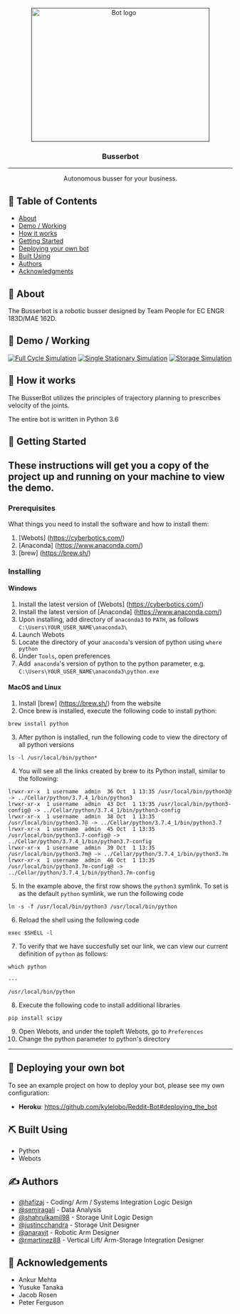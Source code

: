 <p align="center">
  <a href="" rel="noopener">
 <img width=400px height=300px src="https://raw.githubusercontent.com/hafizaj/183DB-Capstone/main/Demo/busserbot.png" alt="Bot logo"></a>
</p>

<h3 align="center">Busserbot</h3>

---

<p align="center"> Autonomous busser for your business.
    <br> 
</p>

## 📝 Table of Contents
+ [About](#about)
+ [Demo / Working](#demo)
+ [How it works](#working)
+ [Getting Started](#getting_started)
+ [Deploying your own bot](#deployment)
+ [Built Using](#built_using)
+ [Authors](#authors)
+ [Acknowledgments](#acknowledgement)

## 🧐 About <a name = "about"></a>
The Busserbot is a robotic busser designed by Team People for EC ENGR 183D/MAE 162D.

## 🎥 Demo / Working <a name = "demo"></a>
[![Full Cycle Simulation](https://raw.githubusercontent.com/hafizaj/183DB-Capstone/main/Demo/thumbnail/full-cycle.png)](https://www.youtube.com/watch?v=2HlgLPjuZLk "Full Cycle Simulation")
[![Single Stationary Simulation](https://raw.githubusercontent.com/hafizaj/183DB-Capstone/main/Demo/thumbnail/single.png)]({https://www.youtube.com/watch?v=q2SQm7otxc0&feature=youtu.be} "Single Stationary Simulation")
[![Storage Simulation](https://raw.githubusercontent.com/hafizaj/183DB-Capstone/main/Demo/thumbnail/storage.png)](https://www.youtube.com/watch?v=hxuN4XihSyQ&feature=youtu.be "Storage Simulation")


## 💭 How it works <a name = "working"></a>

The BusserBot utilizes the principles of trajectory planning to prescribes velocity of the joints.

The entire bot is written in Python 3.6

## 🏁 Getting Started <a name = "getting_started"></a>
These instructions will get you a copy of the project up and running on your machine to view the demo. 
---
### Prerequisites

What things you need to install the software and how to install them:

1. [Webots] (https://cyberbotics.com/)
2. [Anaconda] (https://www.anaconda.com/)
3. [brew] (https://brew.sh/)

### Installing

#### Windows

1. Install the latest version of [Webots] (https://cyberbotics.com/)
2. Install the latest version of [Anaconda] (https://www.anaconda.com/)
3. Upon installing, add directory of `anaconda3` to `PATH`, as follows `C:\Users\YOUR_USER_NAME\anaconda3\`
4. Launch Webots
5. Locate the directory of your `anaconda`'s version of python using `where python`
7. Under `Tools`, open preferences
8. Add` anaconda`'s version of python to the python parameter, e.g. `C:\Users\YOUR_USER_NAME\anaconda3\python.exe`

#### MacOS and Linux

1. Install [brew] (https://brew.sh/) from the website
2. Once brew is installed, execute the following code to install python:
```
brew install python
```
3. After python is installed, run the following code to view the directory of all python versions
```
ls -l /usr/local/bin/python*
```
4. You will see all the links created by brew to its Python install, similar to the following:

```
lrwxr-xr-x  1 username  admin  36 Oct  1 13:35 /usr/local/bin/python3@ -> ../Cellar/python/3.7.4_1/bin/python3
lrwxr-xr-x  1 username  admin  43 Oct  1 13:35 /usr/local/bin/python3-config@ -> ../Cellar/python/3.7.4_1/bin/python3-config
lrwxr-xr-x  1 username  admin  38 Oct  1 13:35 /usr/local/bin/python3.7@ -> ../Cellar/python/3.7.4_1/bin/python3.7
lrwxr-xr-x  1 username  admin  45 Oct  1 13:35 /usr/local/bin/python3.7-config@ -> ../Cellar/python/3.7.4_1/bin/python3.7-config
lrwxr-xr-x  1 username  admin  39 Oct  1 13:35 /usr/local/bin/python3.7m@ -> ../Cellar/python/3.7.4_1/bin/python3.7m
lrwxr-xr-x  1 username  admin  46 Oct  1 13:35 /usr/local/bin/python3.7m-config@ -> ../Cellar/python/3.7.4_1/bin/python3.7m-config
```
5. In the example above, the first row shows the `python3` symlink. To set is as the default `python` symlink, we run the following code
```
ln -s -f /usr/local/bin/python3 /usr/local/bin/python
```
6. Reload the shell using the following code
```
exec $SHELL -l
```
7. To verify that we have succesfully set our link, we can view our current definition of `python` as follows:

```
which python

---

/usr/local/bin/python
```
8. Execute the following code to install additional libraries
```
pip install scipy
```
9. Open Webots, and under the topleft Webots, go to `Preferences`
10. Change the python parameter to python's directory
---
## 🚀 Deploying your own bot <a name = "deployment"></a>
To see an example project on how to deploy your bot, please see my own configuration:

+ **Heroku**: https://github.com/kylelobo/Reddit-Bot#deploying_the_bot

## ⛏️ Built Using <a name = "built_using"></a>
+ Python
+ Webots

## ✍️ Authors <a name = "authors"></a>
+ [@hafizaj](https://github.com/hafizaj) - Coding/ Arm / Systems Integration Logic Design
+ [@semiragali](https://github.com/semiragali) - Data Analysis
+ [@shahrulkamil98](https://github.com/shahrulkamil98) - Storage Unit Logic Design
+ [@justincchandra](https://github.com/justincchandra) - Storage Unit Designer
+ [@anaravit](https://github.com/anaravit) - Robotic Arm Designer
+ [@rmartinez88](https://github.com/rmartinez88) - Vertical Lift/ Arm-Storage Integration Designer

## 🎉 Acknowledgements <a name = "acknowledgement"></a>
+ Ankur Mehta
+ Yusuke Tanaka
+ Jacob Rosen
+ Peter Ferguson
